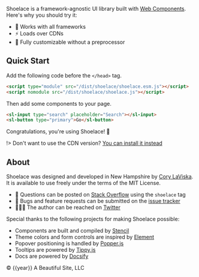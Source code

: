 Shoelace is a framework-agnostic UI library built with [Web Components](web-components.md). Here's why you should try it:

- 🧩 Works with all frameworks
- ⚡️ Loads over CDNs
- 🎨 Fully customizable without a preprocessor

## Quick Start

Add the following code before the `</head>` tag.

```html
<script type="module" src="/dist/shoelace/shoelace.esm.js"></script>
<script nomodule src="/dist/shoelace/shoelace.js"></script>
```

Then add some components to your page.

```html
<sl-input type="search" placeholder="Search"></sl-input>
<sl-button type="primary">Go</sl-button>
```

Congratulations, you're using Shoelace! 🥳

!> Don't want to use the CDN version? [You can install it instead](installing.md)


## About

Shoelace was designed and developed in New Hampshire by [Cory LaViska](https://twitter.com/claviska). It is available to use freely under the terms of the MIT License.

- 🤔 Questions can be posted on [Stack Overflow](https://stackoverflow.com/questions/tagged/shoelace) using the `shoelace` tag
- 🐞 Bugs and feature requests can be submitted on the [issue tracker](https://github.com/claviska/shoelace/issues)
- 👨🏻‍💻 The author can be reached on [Twitter](https://twitter.com/claviska)

Special thanks to the following projects for making Shoelace possible:

- Components are built and compiled by [Stencil](https://stenciljs.com/)
- Theme colors and form controls are inspired by [Element](https://element.eleme.io/)
- Popover positioning is handled by [Popper.js](https://popper.js.org/)
- Tooltips are powered by [Tippy.js](https://atomiks.github.io/tippyjs/)
- Docs are powered by [Docsify](https://docsify.js.org/)

© {{year}} A Beautiful Site, LLC

